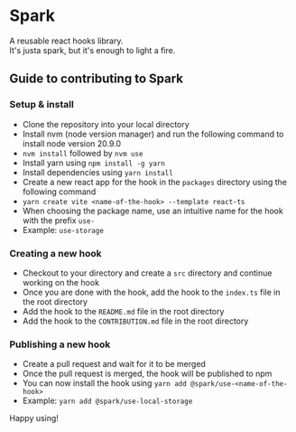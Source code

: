 # Spark
A reusable react hooks library.  
It's justa spark, but it's enough to light a fire.

## Guide to contributing to Spark

### Setup & install
- Clone the repository into your local directory
- Install nvm (node version manager) and run the following command to install node version 20.9.0
- `nvm install` followed by `nvm use`
- Install yarn using `npm install -g yarn`
- Install dependencies using `yarn install`
- Create a new react app for the hook in the `packages` directory using the following command
- `yarn create vite <name-of-the-hook> --template react-ts`
- When choosing the package name, use an intuitive name for the hook with the prefix `use-`
- Example: `use-storage`

### Creating a new hook
- Checkout to your directory and create a `src` directory and continue working on the hook
- Once you are done with the hook, add the hook to the `index.ts` file in the root directory
- Add the hook to the `README.md` file in the root directory
- Add the hook to the `CONTRIBUTION.md` file in the root directory

### Publishing a new hook
- Create a pull request and wait for it to be merged
- Once the pull request is merged, the hook will be published to npm
- You can now install the hook using `yarn add @spark/use-<name-of-the-hook>`
- Example: `yarn add @spark/use-local-storage`


Happy using!
